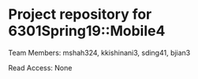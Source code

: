 # Project repository for 6301Spring19::Mobile4

Team Members: mshah324, kkishinani3, sding41, bjian3

Read Access:  None

